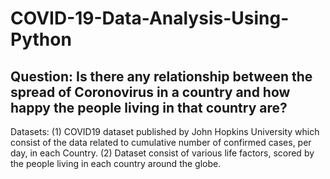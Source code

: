 # COVID-19-Data-Analysis-Using-Python

## Question: Is there any relationship between the spread of Coronovirus in a country and how happy the people living in that country are?
Datasets: (1) COVID19 dataset published by John Hopkins University which consist of the data related to cumulative number of confirmed cases, per day, in each Country.
          (2) Dataset consist of various life factors, scored by the people living in each country around the globe. 
